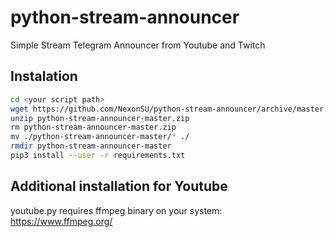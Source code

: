# python-stream-announcer
Simple Stream Telegram Announcer from Youtube and Twitch

## Instalation
```bash
cd <your script path>
wget https://github.com/NexonSU/python-stream-announcer/archive/master.zip
unzip python-stream-announcer-master.zip
rm python-stream-announcer-master.zip
mv ./python-stream-announcer-master/* ./
rmdir python-stream-announcer-master
pip3 install --user -r requirements.txt
```
## Additional installation for Youtube
youtube.py requires ffmpeg binary on your system: https://www.ffmpeg.org/
